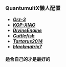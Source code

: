 ### QuantumultX懒人配置

- ***[Orz-3](https://raw.githubusercontent.com/Orz-3/QuantumultX/master/Orz-3.conf)***
- ***[KOP-XIAO](https://raw.githubusercontent.com/KOP-XIAO/QuantumultX/master/QuantumultX_Profiles.conf)***
- ***[DivineEngine](https://raw.githubusercontent.com/DivineEngine/Profiles/master/Quantumult/Outbound.conf)***
- ***[Cuttlefish](https://gitlab.com/fmz200/cuttlefish/-/raw/master/Profile/QuantumultX.conf)***
- ***[Tartarus2014](https://raw.githubusercontent.com/Tartarus2014/QuantumultX-Script/main/QuanX.conf)***
- ***[blackmatrix7](https://github.com/blackmatrix7/ios_rule_script)***

#### 适合自己的才是最好的

